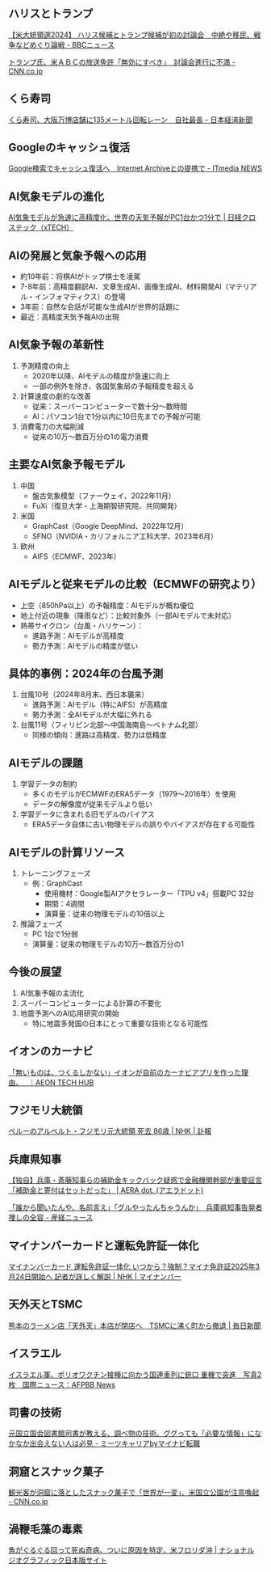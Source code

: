 ## ハリスとトランプ

[【米大統領選2024】 ハリス候補とトランプ候補が初の討論会　中絶や移民、戦争などめぐり論戦 - BBCニュース](https://www.bbc.com/japanese/articles/c93pr1y0yy3o)

[トランプ氏、米ＡＢＣの放送免許「無効にすべき」　討論会進行に不満 - CNN.co.jp](https://www.cnn.co.jp/usa/35223814.html)

## くら寿司

[くら寿司、大阪万博店舗に135メートル回転レーン　自社最長 - 日本経済新聞](https://www.nikkei.com/article/DGXZQOUF123I30S4A910C2000000/)

## Googleのキャッシュ復活

[Google検索でキャッシュ復活へ　Internet Archiveとの提携で - ITmedia NEWS](https://www.itmedia.co.jp/news/articles/2409/12/news085.html)

## AI気象モデルの進化

[AI気象モデルが急速に高精度化、世界の天気予報がPC1台かつ1分で | 日経クロステック（xTECH）](https://xtech.nikkei.com/atcl/nxt/column/18/00001/09746/)

## AIの発展と気象予報への応用

- 約10年前：将棋AIがトップ棋士を凌駕
- 7-8年前：高精度翻訳AI、文章生成AI、画像生成AI、材料開発AI（マテリアル・インフォマティクス）の登場
- 3年前：自然な会話が可能な生成AIが世界的話題に
- 最近：高精度天気予報AIの出現

## AI気象予報の革新性
1. 予測精度の向上
   - 2020年以降、AIモデルの精度が急速に向上
   - 一部の例外を除き、各国気象局の予報精度を超える
2. 計算速度の劇的な改善
   - 従来：スーパーコンピューターで数十分〜数時間
   - AI：パソコン1台で1分以内に10日先までの予報が可能
3. 消費電力の大幅削減
   - 従来の10万〜数百万分の1の電力消費

## 主要なAI気象予報モデル
1. 中国
   - 盤古気象模型（ファーウェイ、2022年11月）
   - FuXi（復旦大学・上海期智研究院、共同開発）
2. 米国
   - GraphCast（Google DeepMind、2022年12月）
   - SFNO（NVIDIA・カリフォルニア工科大学、2023年6月）
3. 欧州
   - AIFS（ECMWF、2023年）

## AIモデルと従来モデルの比較（ECMWFの研究より）
- 上空（850hPa以上）の予報精度：AIモデルが概ね優位
- 地上付近の現象（降雨など）：比較対象外（一部AIモデルで未対応）
- 熱帯サイクロン（台風・ハリケーン）：
  - 進路予測：AIモデルが高精度
  - 勢力予測：AIモデルの精度が低い

## 具体的事例：2024年の台風予測
1. 台風10号（2024年8月末、西日本襲来）
   - 進路予測：AIモデル（特にAIFS）が高精度
   - 勢力予測：全AIモデルが大幅に外れる
2. 台風11号（フィリピン北部〜中国海南島〜ベトナム北部）
   - 同様の傾向：進路は高精度、勢力は低精度

## AIモデルの課題
1. 学習データの制約
   - 多くのモデルがECMWFのERA5データ（1979〜2016年）を使用
   - データの解像度が従来モデルより低い
2. 学習データに含まれる旧モデルのバイアス
   - ERA5データ自体に古い物理モデルの誤りやバイアスが存在する可能性

## AIモデルの計算リソース
1. トレーニングフェーズ
   - 例：GraphCast
     - 使用機材：Google製AIアクセラレーター「TPU v4」搭載PC 32台
     - 期間：4週間
     - 演算量：従来の物理モデルの10倍以上
2. 推論フェーズ
   - PC 1台で1分弱
   - 演算量：従来の物理モデルの10万〜数百万分の1

## 今後の展望
1. AI気象予報の主流化
2. スーパーコンピューターによる計算の不要化
3. 地震予測へのAI応用研究の開始
   - 特に地震多発国の日本にとって重要な技術となる可能性

## イオンのカーナビ

[「無いものは、つくるしかない」イオンが自前のカーナビアプリを作った理由。   ｜AEON TECH HUB](https://engineer-recuruiting.aeon.info/aeon-tech-hub/interview_car_navigation_app)

## フジモリ大統領

[ペルーのアルベルト・フジモリ元大統領 死去 86歳 | NHK | 訃報](https://www3.nhk.or.jp/news/html/20240912/k10014579881000.html)

## 兵庫県知事

[【独自】兵庫・斎藤知事らの補助金キックバック疑惑で金融機関幹部が重要証言「補助金と寄付はセットだった」 | AERA dot. (アエラドット)](https://dot.asahi.com/articles/-/233536?page=1)

[「誰から聞いたんや、名前言え」「グルやったんちゃうんか」　兵庫県知事告発者捜しの全容 - 産経ニュース](https://www.sankei.com/article/20240912-V6OA52ENTBOYPDJ6RQADQIHFK4/)

## マイナンバーカードと運転免許証一体化

[マイナンバーカード 運転免許証一体化 いつから？強制？マイナ免許証2025年3月24日開始へ 記者が詳しく解説 | NHK | マイナンバー](https://www3.nhk.or.jp/news/html/20240912/k10014579351000.html)

## 天外天とTSMC

[熊本のラーメン店「天外天」本店が閉店へ　TSMCに沸く町から撤退 | 毎日新聞](https://mainichi.jp/articles/20240910/k00/00m/040/139000c)

## イスラエル

[イスラエル軍、ポリオワクチン接種に向かう国連車列に銃口 重機で突進　写真2枚　国際ニュース：AFPBB News](https://www.afpbb.com/articles/-/3538146)

## 司書の技術

[元国立国会図書館司書が教える、調べ物の技術。ググっても「必要な情報」になかなか出会えない人は必見 - ミーツキャリアbyマイナビ転職](https://meetscareer.tenshoku.mynavi.jp/entry/20240909-kobayashi)

## 洞窟とスナック菓子

[観光客が洞窟に落としたスナック菓子で「世界が一変」、米国立公園が注意喚起 - CNN.co.jp](https://www.cnn.co.jp/travel/35223734.html)

## 渦鞭毛藻の毒素

[魚がぐるぐる回って死ぬ奇病、ついに原因を特定、米フロリダ沖 | ナショナル ジオグラフィック日本版サイト](https://natgeo.nikkeibp.co.jp/atcl/news/24/091000487/)
